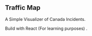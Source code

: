 ## Traffic Map

A Simple Visualizer of Canada Incidents.

Build with React (For learning purposes) .